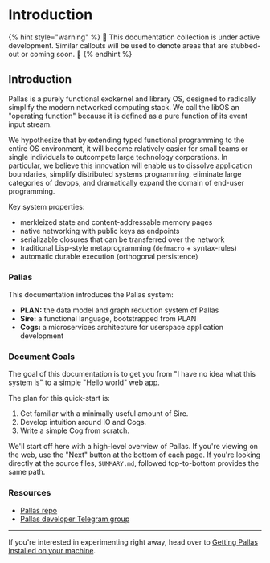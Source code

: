 # Introduction

{% hint style="warning" %}
🚧 This documentation collection is under active development. Similar callouts will be used to denote areas that are stubbed-out or coming soon. 🚧
{% endhint %}

## Introduction

Pallas is a purely functional exokernel and library OS, designed to radically simplify the modern networked computing stack. We call the libOS an "operating function" because it is defined as a pure function of its event input stream.

We hypothesize that by extending typed functional programming to the entire OS environment, it will become relatively easier for small teams or single individuals to outcompete large technology corporations. In particular, we believe this innovation will enable us to dissolve application boundaries, simplify distributed systems programming, eliminate large categories of devops, and dramatically expand the domain of end-user programming.

Key system properties:

* merkleized state and content-addressable memory pages
* native networking with public keys as endpoints
* serializable closures that can be transferred over the network
* traditional Lisp-style metaprogramming (`defmacro` + syntax-rules)
* automatic durable execution (orthogonal persistence)

### Pallas

This documentation introduces the Pallas system:

* **PLAN:** the data model and graph reduction system of Pallas
* **Sire:** a functional language, bootstrapped from PLAN
* **Cogs:** a microservices architecture for userspace application development

### Document Goals

The goal of this documentation is to get you from "I have no idea what this system is" to a simple "Hello world" web app.

The plan for this quick-start is:

1. Get familiar with a minimally useful amount of Sire.
2. Develop intuition around IO and Cogs.
3. Write a simple Cog from scratch.

We'll start off here with a high-level overview of Pallas. If you're viewing on the web, use the "Next" button at the bottom of each page. If you're looking directly at the source files, `SUMMARY.md`, followed top-to-bottom provides the same path.

### Resources

* [Pallas repo](https://github.com/operating-function/pallas)
* [Pallas developer Telegram group](https://t.me/vaporwareNetwork)

***

If you're interested in experimenting right away, head over to [Getting Pallas installed on your machine](setup/installation.md).&#x20;

